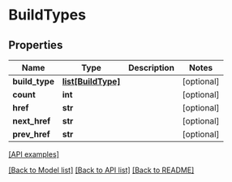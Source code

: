 # BuildTypes

## Properties
Name | Type | Description | Notes
------------ | ------------- | ------------- | -------------
**build_type** | [**list[BuildType]**](BuildType.md) |  | [optional] 
**count** | **int** |  | [optional] 
**href** | **str** |  | [optional] 
**next_href** | **str** |  | [optional] 
**prev_href** | **str** |  | [optional] 

[[API examples]](http://devopshq.github.io/teamcity/teamcity_models/BuildTypes.html)

[[Back to Model list]](../README.md#documentation-for-models) [[Back to API list]](../README.md#documentation-for-api-endpoints) [[Back to README]](../README.md)


